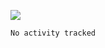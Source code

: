 ![](https://github-profile-summary-cards.vercel.app/api/cards/profile-details?username=igtm&theme=dracula)
<!--START_SECTION:waka-->

```txt
No activity tracked
```

<!--END_SECTION:waka-->
